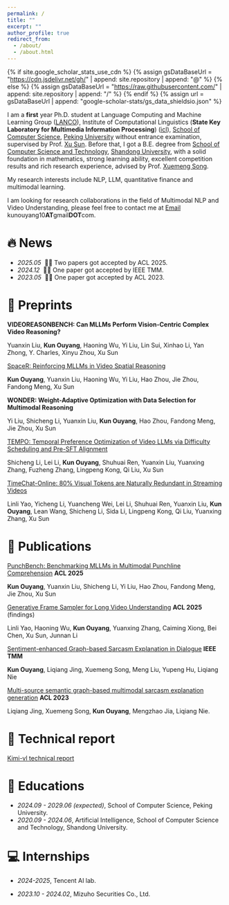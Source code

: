 ```yaml
---
permalink: /
title: ""
excerpt: ""
author_profile: true
redirect_from: 
  - /about/
  - /about.html
---
```


{% if site.google_scholar_stats_use_cdn %}
{% assign gsDataBaseUrl = "https://cdn.jsdelivr.net/gh/" | append: site.repository | append: "@" %}
{% else %}
{% assign gsDataBaseUrl = "https://raw.githubusercontent.com/" | append: site.repository | append: "/" %}
{% endif %}
{% assign url = gsDataBaseUrl | append: "google-scholar-stats/gs_data_shieldsio.json" %}

<span class='anchor' id='about-me'></span>



I am a **first** year Ph.D. student at Language Computing and Machine Learning Group ([LANCO](https://lancopku.github.io/)), Institute of Computational Linguistics (**State Key Laboratory for Multimedia Information Processing**) ([icl](http://icl.pku.edu.cn/)), [School of Computer Science](https://cs.pku.edu.cn/), [Peking University](https://www.pku.edu.cn/) without entrance examination, supervised by Prof. [Xu Sun](https://xusun.org/). Before that, I got a B.E. degree from [School of Computer Science and Technology](https://www.sdu.edu.cn/), [Shandong University](https://www.sdu.edu.cn/), with a solid foundation in mathematics, strong learning ability, excellent competition results and rich research experience, advised by Prof. [Xuemeng Song](https://xuemengsong.github.io/).

My research interests include NLP, LLM, quantitative finance and multimodal learning.

I am looking for research collaborations in the field of Multimodal NLP and Video Understanding, please feel free to contact me at [Email](kunouyang10@gmail.com) kunouyang10**AT**gmail**DOT**com.



# 🔥 News
- *2025.05* &nbsp;🎉🎉 Two papers got accepted by ACL 2025. 
- *2024.12* &nbsp;🎉🎉 One paper got accepted by IEEE TMM. 
- *2023.05* &nbsp;🎉🎉 One paper got accepted by ACL 2023. 

# 📝 Preprints


**VIDEOREASONBENCH: Can MLLMs Perform Vision-Centric Complex Video Reasoning?**

Yuanxin Liu, **Kun Ouyang**, Haoning Wu, Yi Liu, Lin Sui, Xinhao Li, Yan Zhong, Y. Charles, Xinyu Zhou, Xu Sun

[SpaceR: Reinforcing MLLMs in Video Spatial Reasoning](https://doi.org/10.48550/arXiv.2504.01805)

**Kun Ouyang**, Yuanxin Liu, Haoning Wu, Yi Liu, Hao Zhou, Jie Zhou, Fandong Meng, Xu Sun

**WONDER: Weight-Adaptive Optimization with Data Selection for Multimodal Reasoning**

Yi Liu, Shicheng Li, Yuanxin Liu, **Kun Ouyang**, Hao Zhou, Fandong Meng, Jie Zhou, Xu Sun

[TEMPO: Temporal Preference Optimization of Video LLMs via Difficulty Scheduling and Pre-SFT Alignment](https://arxiv.org/abs/2503.16929)

Shicheng Li, Lei Li, **Kun Ouyang**, Shuhuai Ren, Yuanxin Liu, Yuanxing Zhang, Fuzheng Zhang, Lingpeng Kong, Qi Liu, Xu Sun

[TimeChat-Online: 80% Visual Tokens are Naturally Redundant in Streaming Videos](https://arxiv.org/abs/2504.17343)

Linli Yao, Yicheng Li, Yuancheng Wei, Lei Li, Shuhuai Ren, Yuanxin Liu, **Kun Ouyang**, Lean Wang, Shicheng Li, Sida Li, Lingpeng Kong, Qi Liu, Yuanxing Zhang, Xu Sun
  
# 📝 Publications 


[PunchBench: Benchmarking MLLMs in Multimodal Punchline Comprehension](https://arxiv.org/pdf/2412.11906?) **ACL 2025**

**Kun Ouyang**, Yuanxin Liu, Shicheng Li, Yi Liu, Hao Zhou, Fandong Meng, Jie Zhou, Xu Sun


[Generative Frame Sampler for Long Video Understanding](https://arxiv.org/html/2503.09146v1) **ACL 2025** (findings)

Linli Yao, Haoning Wu, **Kun Ouyang**, Yuanxing Zhang, Caiming Xiong, Bei Chen, Xu Sun, Junnan Li


[Sentiment-enhanced Graph-based Sarcasm Explanation in Dialogue](https://arxiv.org/pdf/2402.03658) **IEEE TMM**

**Kun Ouyang**, Liqiang Jing, Xuemeng Song, Meng Liu, Yupeng Hu, Liqiang Nie

[Multi-source semantic graph-based multimodal sarcasm explanation generation](https://aclanthology.org/2023.acl-long.635.pdf) **ACL 2023**

Liqiang Jing, Xuemeng Song, **Kun Ouyang**, Mengzhao Jia, Liqiang Nie.

# 📝 Technical report 

[Kimi-vl technical report](https://arxiv.org/abs/2504.07491)

# 📖 Educations
- *2024.09 - 2029.06 (expected)*, School of Computer Science, Peking University.
- *2020.09 - 2024.06*, Artificial Intelligence, School of Computer Science and Technology, Shandong University. 

# 💻 Internships

- *2024-2025*, Tencent AI lab.

- *2023.10 - 2024.02*, Mizuho Securities Co., Ltd.




